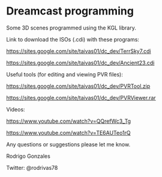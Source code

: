 

# Dreamcast programming

Some 3D scenes programmed using the KGL library.

Link to download the ISOs (.cdi) with these programs:

https://sites.google.com/site/taivas01/dc_dev/TerrSky7.cdi 

https://sites.google.com/site/taivas01/dc_dev/Ancient23.cdi

Useful tools (for editing and viewing PVR files):

https://sites.google.com/site/taivas01/dc_dev/PVRTool.zip

https://sites.google.com/site/taivas01/dc_dev/PVRViewer.rar

Videos:

https://www.youtube.com/watch?v=QQrefWc3_Tg

https://www.youtube.com/watch?v=TE6AUTeo1rQ

Any questions or suggestions please let me know.

 Rodrigo Gonzales
 
 Twitter: @rodrivas78
